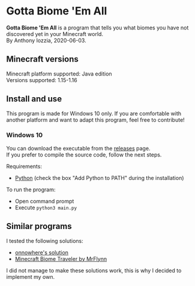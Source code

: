 # Gotta Biome 'Em All

**Gotta Biome 'Em All** is a program that tells you what biomes you have not discovered yet in your Minecraft world.  
By Anthony Iozzia, 2020-06-03.

## Minecraft versions

Minecraft platform supported: Java edition  
Versions supported: 1.15-1.16

## Install and use

This program is made for Windows 10 only. If you are comfortable with another platform and want to adapt this program, feel free to contribute!

### Windows 10

You can download the executable from the [releases](https://github.com/Anthony-Iozzia/gotta-biome-em-all/releases) page.  
If you prefer to compile the source code, follow the next steps.

Requirements:

- [Python](https://www.python.org/downloads/) (check the box "Add Python to PATH" during the installation)

To run the program:

- Open command prompt
- Execute `python3 main.py`

## Similar programs

I tested the following solutions:

- [onnowhere's solution](https://www.reddit.com/r/Minecraft/comments/62l543/i_recreated_the_adventuring_time_achievement/)
- [Minecraft Biome Traveler by MrFlynn](https://github.com/MrFlynn/Minecraft-Biome-Traveler)

I did not manage to make these solutions work, this is why I decided to implement my own.
